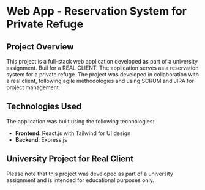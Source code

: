 # Web App - Reservation System for Private Refuge

## Project Overview
This project is a full-stack web application developed as part of a university assignment. Buil for a REAL CLIENT. The application serves as a reservation system for a private refuge. The project was developed in collaboration with a real client, following agile methodologies and using SCRUM and JIRA for project management.

## Technologies Used
The application was built using the following technologies:
- **Frontend**: React.js with Tailwind for UI design
- **Backend**: Express.js

## University Project for Real Client
Please note that this project was developed as part of a university assignment and is intended for educational purposes only.
